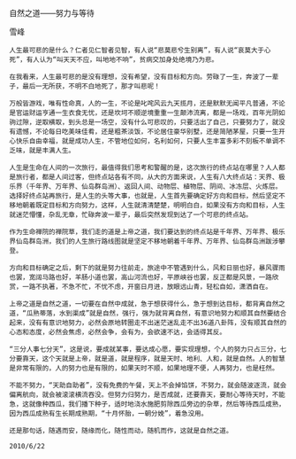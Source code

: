 自然之道——努力与等待

雪峰


    人生最可悲的是什么？仁者见仁智者见智，有人说“悲莫悲兮生别离”，有人说“哀莫大于心死”，有人认为“叫天天不应，叫地地不响”，贫病交加身处绝境乃为悲。

    在我看来，人生最可悲的是没有理想，没有希望，没有目标和方向。劳碌了一生，奔波了一辈子，最后一无所获，不明不白地死了，那才叫悲呢！

    万般皆游戏，唯有性命真，人的一生，不论是叱咤风云九天揽月，还是默默无闻平凡普通，不论是官运财运亨通一生衣食无忧，还是坎坷不顺逆境重重一生颠沛流离，都是一场戏，百年光阴如驹过隙，逆取横取，到头总是一场空，没有什么可悲叹的，只要活出了自己，只要努力了，就没有遗憾，不论每日吃美味佳肴，还是粗茶淡饭，不论居住豪华别墅，还是简陋茅屋，只要一生开心快乐自由幸福，就是成功人生，不管地位如何，名利如何，只要人生丰富多彩不刻板不单调不乏味，就是丰满人生。

    人生是生命在人间的一次旅行，最值得我们思考和警醒的是，这次旅行的终点站在哪里？人人都是旅行者，都是人间过客，但终点站各有不同，从大的方面来说，人生有八大终点站：天界、极乐界（千年界、万年界、仙岛群岛洲）、返回人间、动物层、植物层、阴间、冰冻层、火炼层。选择好终点站再旅行，是人生的头等大事，也就是，人生首先要确定好方向和目标，然后坚定不移地朝着既定目标和方向努力，这样，人生就清清楚楚，明明白白，如果没有方向和目标，人生就迷茫懵懂，杂乱无章，忙碌奔波一辈子，最后突然发现到达了一个可悲的终点站。

    作为生命禅院的禅院草，我们走的道是上帝之道，我们要达到的终点站是千年界、万年界、极乐界仙岛群岛洲，我们的人生旅行路线图就是坚定不移地朝着千年界、万年界、仙岛群岛洲跋涉攀登。

    方向和目标确定之后，剩下的就是努力往前走，旅途中不管遇到什么，风和日丽也好，暴风骤雨也罢，宽阔马路也好，羊肠小道也罢，高山河流也好，平原峡谷也罢，反正都是风景，一路欣赏，一路不执著，不急不忙，不忧不虑，开窗日月进，放眼远山青，轻松自如，潇洒自在。

    上帝之道是自然之道，一切要在自然中成就，急于想获得什么，急于想到达目标，都背离自然之道，“瓜熟蒂落，水到渠成”就是自然，强行，强为就背离自然，有意识地努力和顺其自然要结合起来，没有有意识地努力，必然会原地转圈走不出迷茫迷乱走不出36道八卦阵，没有顺其自然的心态和态度，必然会焦虑，必然会争，会有为，会欲速不达，会适得其反。

    “三分人事七分天”，这是说，要成就某事，要达成心愿，要实现理想，个人的努力只占三分，七分要靠天，这个天就是上帝，就是道，就是程序，就是天时、地利、人和，就是自然。人的智慧是非常有限的，人的努力也是有限的，如果天时不顺，如果地理不便，人再努力，也是枉然。

    不能不努力，“天助自助者”，没有免费的午餐，天上不会掉馅饼，不努力，就会随波逐流，就会偏离航向，就会被滚滚横流吞没。但努力归努力，是否成就，还要靠天，要耐心等待天时，不能急，这就像种西瓜，我们播下种子，适时地浇水施肥剪除西瓜旁边的杂草，然后等待西瓜成熟，因为西瓜成熟有生长期成熟期，“十月怀胎，一朝分娩”，着急没用。

    还是那句话，随遇而安，随缘而化，随性而动，随机而作，这就是自然之道。

    2010/6/22



